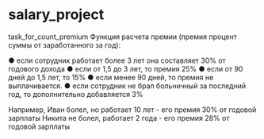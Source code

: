 # salary_project
task_for_count_premium
Функция расчета премии (премия процент суммы от заработанного за год):

●	если сотрудник работает более 3 лет она составляет 30% от годового дохода
●	если от 1,5 до 3 лет, то премия 25%
●	если от 90 дней до 1,5 лет, то 15%
●	если менее 90 дней, то премия не выплачивается.
●	если сотрудник не брал больничный за последний год, то дополнительно добавляется 3%


Например, Иван болел, но работает 10 лет - его премия 30% от годовой зарплаты
Никита не болел, работает 2 года - его премия 28% от годовой зарплаты
